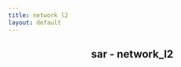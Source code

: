 ```yaml
---
title: network l2
layout: default
---
```


<center><h2>sar - network_l2</h2></center>
<div id="chart_1">
	<script>
        create_graph("lineChart", "timeseries", "chart_1", "network_Mbits_sec", null, null, { csvfiles: [ "csv/network_l2_network_Mbits_sec.csv" ], threshold: 1 });
	</script>
</div>
<div id="chart_2">
	<script>
        create_graph("lineChart", "timeseries", "chart_2", "network_packets_sec", null, null, { csvfiles: [ "csv/network_l2_network_packets_sec.csv" ], threshold: 300 });
	</script>
</div>
